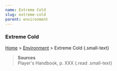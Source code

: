 ```yaml
---
name: Extreme Cold
slug: extreme-cold
parent: environment
---
```

### Extreme Cold
[Home](dm-operations-center) > [Environment](environment) > Extreme Cold {.small-text}



> **Sources** <br/>
> Player's Handbook, p. XXX
{.read .small-text}

